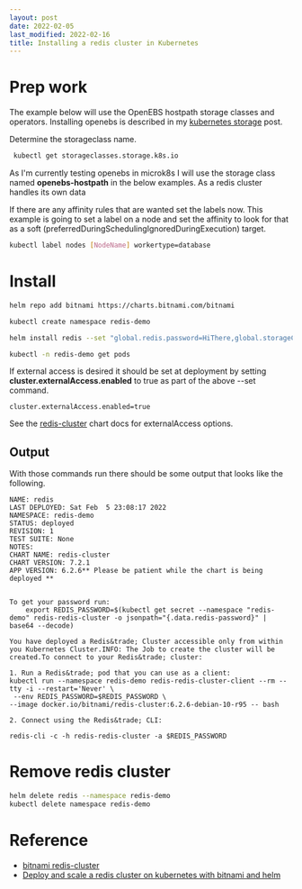 ```yaml
---
layout: post
date: 2022-02-05
last_modified: 2022-02-16
title: Installing a redis cluster in Kubernetes
---
```


# Prep work

The example below will use the OpenEBS hostpath storage classes and operators.  Installing openebs is described in my [kubernetes storage](https://majorsilence.com/news/2022/02/05/kubernetes-storage.html) post.



Determine the storageclass name.

```bash
 kubectl get storageclasses.storage.k8s.io
 ```

As I'm currently testing openebs in microk8s I will use the storage class named __openebs-hostpath__ in the below examples.  As a redis cluster handles its own data 


If there are any affinity rules that are wanted set the labels now.  This example is going to set a label on a node and set the affinity to look for that as a soft (preferredDuringSchedulingIgnoredDuringExecution) target.

```bash
kubectl label nodes [NodeName] workertype=database
```

# Install


```bash
helm repo add bitnami https://charts.bitnami.com/bitnami

kubectl create namespace redis-demo

helm install redis --set "global.redis.password=HiThere,global.storageClass=openebs-hostpath,redis.nodeAffinityPreset.type=soft,redis.nodeAffinityPreset.key=workertype,redis.nodeAffinityPreset.values[0]=database" bitnami/redis-cluster --namespace redis-demo

kubectl -n redis-demo get pods
```

If external access is desired it should be set at deployment by setting __cluster.externalAccess.enabled__ to true as part of the above --set command.

```
cluster.externalAccess.enabled=true
```

See the [redis-cluster](https://artifacthub.io/packages/helm/bitnami/redis-cluster) chart docs for externalAccess options.


## Output

With those commands run there should be some output that looks like the following.

```
NAME: redis
LAST DEPLOYED: Sat Feb  5 23:08:17 2022
NAMESPACE: redis-demo
STATUS: deployed
REVISION: 1
TEST SUITE: None
NOTES:
CHART NAME: redis-cluster
CHART VERSION: 7.2.1
APP VERSION: 6.2.6** Please be patient while the chart is being deployed **


To get your password run:
    export REDIS_PASSWORD=$(kubectl get secret --namespace "redis-demo" redis-redis-cluster -o jsonpath="{.data.redis-password}" | base64 --decode)

You have deployed a Redis&trade; Cluster accessible only from within you Kubernetes Cluster.INFO: The Job to create the cluster will be created.To connect to your Redis&trade; cluster:

1. Run a Redis&trade; pod that you can use as a client:
kubectl run --namespace redis-demo redis-redis-cluster-client --rm --tty -i --restart='Never' \
 --env REDIS_PASSWORD=$REDIS_PASSWORD \
--image docker.io/bitnami/redis-cluster:6.2.6-debian-10-r95 -- bash

2. Connect using the Redis&trade; CLI:

redis-cli -c -h redis-redis-cluster -a $REDIS_PASSWORD

```


# Remove redis cluster

```bash
helm delete redis --namespace redis-demo
kubectl delete namespace redis-demo
```


# Reference

* [bitnami redis-cluster](https://artifacthub.io/packages/helm/bitnami/redis-cluster)
* [Deploy and scale a redis cluster on kubernetes with bitnami and helm](https://engineering.bitnami.com/articles/deploy-and-scale-a-redis-cluster-on-kubernetes-with-bitnami-and-helm.html)

